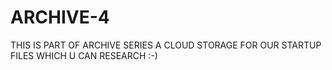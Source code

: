 # ARCHIVE-4
THIS IS PART OF ARCHIVE SERIES A CLOUD STORAGE FOR OUR STARTUP FILES WHICH U CAN RESEARCH :-)
